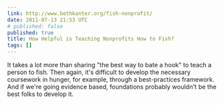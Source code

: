 ```yaml
---
link: http://www.bethkanter.org/fish-nonprofit/
date: 2011-07-13 21:53 UTC
# published: false
published: true
title: How Helpful is Teaching Nonprofits How to Fish?
tags: []
---
```


It takes a lot more than sharing "the best way to bate a hook" to teach a person to fish. Then again, it's difficult to develop the necessary coursework in hunger, for example, through a best-practices framework. And if we're going evidence based, foundations probably wouldn't be the best folks to develop it.
